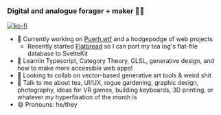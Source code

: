 ### Digital and analogue forager + maker 👩‍🌾

[![ko-fi](https://ko-fi.com/img/githubbutton_sm.svg)](https://ko-fi.com/U7U639TZ3)

<div>
  <ul>
    <li>🔭 Currently working on <a href="https://github.com/tonyketcham/puerh.wtf">Puerh.wtf</a> and a hodgepodge of web projects
      <ul>
        <li>Recently started <a href="https://github.com/tonyketcham/flatbread">Flatbread</a> so I can port my tea log's flat-file database to SvelteKit</li>
      </ul>
    </li>
    <li>🌱 Learnin Typescript, Category Theory, GLSL, generative design, and how to make more accessible web apps!</li>
    <li>🤔 Looking to collab on vector-based generative art tools & weird shit</li>
    <li>💬 Talk to me about tea, UI/UX, rogue gardening, graphic design, photography, ideas for VR games, building keyboards, 3D printing, or whatever my hyperfixation of the month is</li>
    <li>😄 Pronouns: he/they</li>
  </ul>
</div>
<!--<img src="https://github-readme-stats.vercel.app/api?username=tonyketcham&show_icons=true&theme=nightowl&count_private=true" />-->
